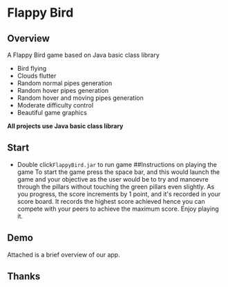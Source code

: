 
# Flappy Bird
## Overview
A Flappy Bird game based on Java basic class library
- Bird flying
- Clouds flutter
- Random normal pipes generation
- Random hover pipes generation
- Random hover and moving pipes generation
- Moderate difficulty control
- Beautiful game graphics

**All projects use Java basic class library** 

## Start
- Double click`FlappyBird.jar` to run game
##Instructions on playing the game
To start the game press the space bar, and this would launch the game and your objective as the user would be to try and manoevre through the pillars without touching the green pillars even slightly.
As you progress, the score increments by 1 point, and it's recorded in your score board. It records the highest score achieved hence you can compete with your peers to achieve the maximum score. Enjoy playing it.
## Demo
Attached is a brief overview of our app.

## Thanks